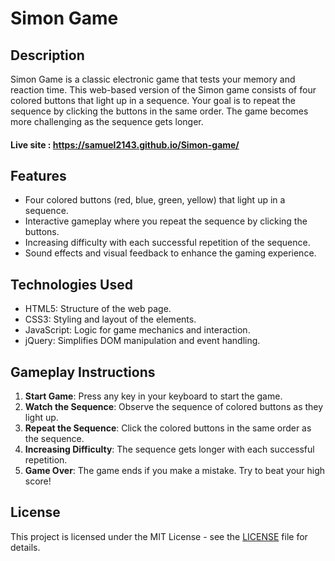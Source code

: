 # Simon Game

## Description
Simon Game is a classic electronic game that tests your memory and reaction time. This web-based version of the Simon game consists of four colored buttons that light up in a sequence. Your goal is to repeat the sequence by clicking the buttons in the same order. The game becomes more challenging as the sequence gets longer.

#### Live site : https://samuel2143.github.io/Simon-game/

## Features
- Four colored buttons (red, blue, green, yellow) that light up in a sequence.
- Interactive gameplay where you repeat the sequence by clicking the buttons.
- Increasing difficulty with each successful repetition of the sequence.
- Sound effects and visual feedback to enhance the gaming experience.

## Technologies Used
- HTML5: Structure of the web page.
- CSS3: Styling and layout of the elements.
- JavaScript: Logic for game mechanics and interaction.
- jQuery: Simplifies DOM manipulation and event handling.

## Gameplay Instructions
1. **Start Game**: Press any key in your keyboard to start the game.
2. **Watch the Sequence**: Observe the sequence of colored buttons as they light up.
3. **Repeat the Sequence**: Click the colored buttons in the same order as the sequence.
4. **Increasing Difficulty**: The sequence gets longer with each successful repetition.
5. **Game Over**: The game ends if you make a mistake. Try to beat your high score!

## License

This project is licensed under the MIT License - see the [LICENSE](https://github.com/Samuel2143/Simon-game/blob/main/LICENSE) file for details.
